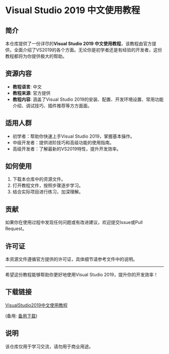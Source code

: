 # Visual Studio 2019 中文使用教程

## 简介
本仓库提供了一份详尽的**Visual Studio 2019 中文使用教程**，该教程由官方提供，全面介绍了VS2019的各个方面。无论你是初学者还是有经验的开发者，这份教程都将为你提供极大的帮助。

## 资源内容
- **教程语言**: 中文
- **教程来源**: 官方提供
- **教程内容**: 涵盖了Visual Studio 2019的安装、配置、开发环境设置、常用功能介绍、调试技巧、插件推荐等方方面面。

## 适用人群
- 初学者：帮助你快速上手Visual Studio 2019，掌握基本操作。
- 中级开发者：提供进阶技巧和高级功能的使用指南。
- 高级开发者：了解最新的VS2019特性，提升开发效率。

## 如何使用
1. 下载本仓库中的资源文件。
2. 打开教程文件，按照步骤逐步学习。
3. 结合实际项目进行练习，加深理解。

## 贡献
如果你在使用过程中发现任何问题或有改进建议，欢迎提交Issue或Pull Request。

## 许可证
本资源文件遵循官方提供的许可证，具体细节请参考文件中的说明。

---
希望这份教程能够帮助你更好地使用Visual Studio 2019，提升你的开发效率！

## 下载链接
[VisualStudio2019中文使用教程](https://pan.quark.cn/s/29bf8182e15a) 

(备用: [备用下载](https://pan.baidu.com/s/1KFFVqjbXS8db_FXzCnLY_w?pwd=1234))

## 说明

该仓库仅用于学习交流，请勿用于商业用途。
